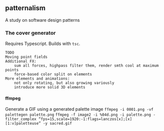 ## patternalism
A study on software design patterns

### The cover generator
Requires Typescript. Builds with `tsc`.

```
TODO
Moving point fields
Additional FX:
	sum all forces, highpass filter them, render smth cool at maximum points
	force-based color split on elements
More elements and animations:
	not only rotating, but also growing variously
	introduce more solid 3D elements
```

#### ffmpeg
Generate a GIF using a generated palette image
`ffmpeg -i 0001.png -vf palettegen palette.png`
`ffmpeg -f image2 -i %04d.png -i palette.png -filter_complex “fps=15,scale=1920:-1:flags=lanczos[x];[x][1:v]paletteuse” -y sacred.gif`